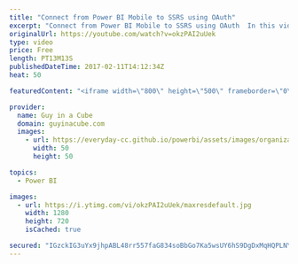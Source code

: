 ```yaml
---
title: "Connect from Power BI Mobile to SSRS using OAuth"
excerpt: "Connect from Power BI Mobile to SSRS using OAuth  In this video, I show you how to configure Active Directory Federated Services (ADFS) and the Web Application Proxy (WAP) role, in Windows 2016, so that you can connect from Power BI mobile to SQL Server Reporting Services using OAuth.  The ADFS and WAP"
originalUrl: https://youtube.com/watch?v=okzPAI2uUek
type: video
price: Free
length: PT13M13S
publishedDateTime: 2017-02-11T14:12:34Z
heat: 50

featuredContent: "<iframe width=\"800\" height=\"500\" frameborder=\"0\" src=\"https://www.youtube.com/embed/okzPAI2uUek\" allow=\"accelerometer; autoplay; encrypted-media; gyroscope; picture-in-picture\" allowfullscreen></iframe>"

provider:
  name: Guy in a Cube
  domain: guyinacube.com
  images:
    - url: https://everyday-cc.github.io/powerbi/assets/images/organizations/guyinacube.com-50x50.jpg
      width: 50
      height: 50

topics:
  - Power BI

images:
  - url: https://i.ytimg.com/vi/okzPAI2uUek/maxresdefault.jpg
    width: 1280
    height: 720
    isCached: true

secured: "IGzckIG3uYx9jhpABL48rr557faG834soBbGo7Ka5wsUY6hS9DgDxMqHQPLNYQG0w+XPfajCDDj1B1PflV+J8NJJVBQJdJPOKF0GEy2ZX9x2AWYV6hHv2Vms1tOeftl04iqxF3U3+44HaxfDyXGtjiVNKD/Lpbfku1mDNnywtqzcxVo5ftlePboveETDZRtNEE998MVbFthulYLUyrxoCirunQTw5zamdngDStFaLkVx4eee6o96Upcv5C7ezqItjsy8bDFAjECKGSnogrZFlmYZrJq8yJGDfhNTHkJxBZLEyCs00jI3gn3uQ/hyi/ursoaLyT3SV39iuvssVYMmmFHbQg4TRXAPFSdNNYdof9+BR7wtdhI3RxQpzfNUCy6BgBtmi2Sj8MAhUbuMCnU9xy3LegR3A1B/wpDhZOnIYQs=;l4jLC1WV0LpzhqxMNcsXaA=="
---
```


